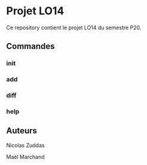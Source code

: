 # Projet LO14

Ce repository contient le projet LO14 du semestre P20.

## Commandes

### init

### add

### diff

### help

## Auteurs

Nicolas Zuddas

Maël Marchand
